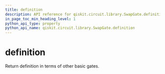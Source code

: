 ```yaml
---
title: definition
description: API reference for qiskit.circuit.library.SwapGate.definition
in_page_toc_min_heading_level: 1
python_api_type: property
python_api_name: qiskit.circuit.library.SwapGate.definition
---
```


# definition

Return definition in terms of other basic gates.

